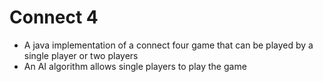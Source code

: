 # Connect 4
- A java implementation of a connect four game that can be played by a single player or two players 
- An AI algorithm allows single players to play the game



